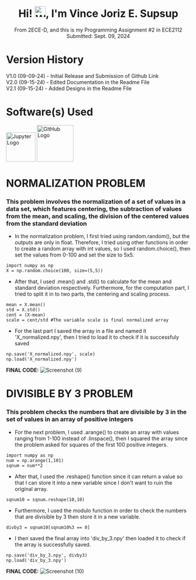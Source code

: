 <div align="center">

# Hi! <img src="https://github.com/user-attachments/assets/d21e6cd6-76a9-4934-8910-809aa4815251" alt="Wave" width="30"/>, I'm Vince Joriz E. Supsup  
From 2ECE-D, and this is my Programming Assignment #2 in ECE2112  
Submitted: Sept. 09, 2024 

</div>

# Version History
V1.0 (09-09-24) - Initial Release and Submission of Github Link  
V2.0 (09-15-24) - Edited Documentation in the Readme File  
V2.1 (09-15-24) - Added Designs in the Readme File

# Software(s) Used
<img src="https://github.com/user-attachments/assets/32ea11b3-b4e5-4efa-a673-ce2b102ab4b5" alt="Jupyter Logo" width="80"/> <img src="https://github.githubassets.com/images/modules/logos_page/GitHub-Mark.png" alt="GitHub Logo" width="100"/>

# NORMALIZATION PROBLEM
### This problem involves the normalization of a set of values in a data set, which features centering, the subtraction of values from the mean, and scaling, the division of the centered values from the standard deviation
* In the normalization problem, I first tried using random.random(), but the outputs are only in float. Therefore, I tried using other functions in order to create a random array with int values, so I used random.choice(), then set the values from 0-100 and set the size to 5x5. 
```
import numpy as np
X = np.random.choice(100, size=(5,5))
```
* After that, I used .mean() and .std() to calculate for the mean and standard deviation respectively. Furthermore, for the computation part, I tried to split it in to two parts, the centering and scaling process.
```
mean = X.mean() 
std = X.std()
cent = (X-mean)
scale = cent/std #The variable scale is final normalized array
```
* For the last part I saved the array in a file and named it 'X_normalized.npy', then I tried to load it to check if it is successfuly saved
```
np.save('X_normalized.npy', scale)
np.load('X_normalized.npy')
```
**FINAL CODE:**
![Screenshot (9)](https://github.com/user-attachments/assets/4337d33c-83b2-468e-837d-0dea9b397975)

# DIVISIBLE BY 3 PROBLEM
### This problem checks the numbers that are divisible by 3 in the set of values in an array of positive integers
* For the next problem, I used .arange() to create an array with values ranging from 1-100 instead of .linspace(), then I squared the array since the problem asked for squares of the first 100 positive integers. 
```
import numpy as np
num = np.arange(1,101)
sqnum = num**2
```
* After that, I used the .reshape() function since it can return a value so that I can store it into a new variable since I don't want to ruin the original array. 
```
sqnum10 = sqnum.reshape(10,10)
```
* Furthermore, I used the modulo function in order to check the numbers that are divisible by 3 then store it in a new variable.
```
divby3 = sqnum10[sqnum10%3 == 0]
```
* I then saved the final array into 'div_by_3.npy' then loaded it to check if the array is successfully saved.
```
np.save('div_by_3.npy', divby3)
np.load('div_by_3.npy')
```
**FINAL CODE:**
![Screenshot (10)](https://github.com/user-attachments/assets/0c03f022-b1e7-4f0e-a365-19324c1bf81c)
